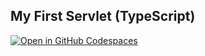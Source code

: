 ## My First Servlet (TypeScript)

[![Open in GitHub Codespaces](https://github.com/codespaces/badge.svg)](https://codespaces.new/evacchi/mcprun-playground?devcontainer_path=.devcontainer%2Ftypescript%2Fdevcontainer.json)
